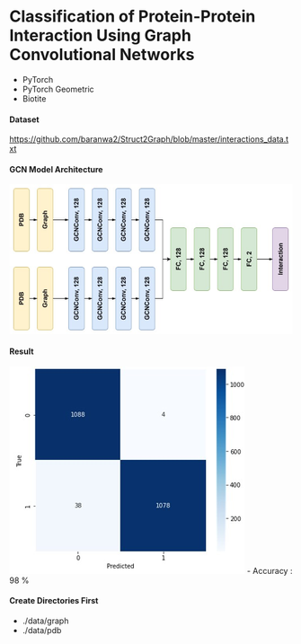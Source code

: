 # Classification of Protein-Protein Interaction Using Graph Convolutional Networks

- PyTorch
- PyTorch Geometric
- Biotite

#### Dataset

https://github.com/baranwa2/Struct2Graph/blob/master/interactions_data.txt

#### GCN Model Architecture
<img src="https://github.com/mhlee216/Protein_Protein_Interaction_Prediction_GCN/blob/main/Model_architecture.jpg">


#### Result
<img src="https://github.com/mhlee216/Protein_Protein_Interaction_Prediction_GCN/blob/main/Result.jpg">
- Accuracy : 98 %


#### Create Directories First
- ./data/graph
- ./data/pdb
